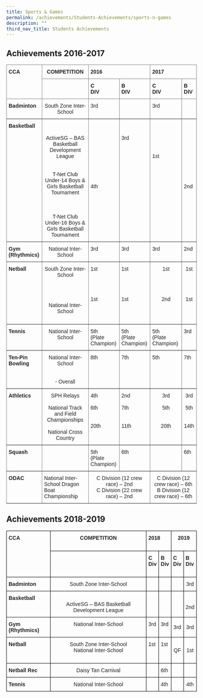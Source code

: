 ```yaml
---
title: Sports & Games
permalink: /achievements/Students-Achievements/sports-n-games
description: ""
third_nav_title: Students Achievements
---
```

## Achievements 2016-2017
<style type="text/css">
.tg  {border-collapse:collapse;border-spacing:0;}
.tg td{border-color:black;border-style:solid;border-width:1px;font-family:Arial, sans-serif;font-size:14px;
  overflow:hidden;padding:10px 5px;word-break:normal;}
.tg th{border-color:black;border-style:solid;border-width:1px;font-family:Arial, sans-serif;font-size:14px;
  font-weight:normal;overflow:hidden;padding:10px 5px;word-break:normal;}
.tg .tg-pfgq{border-color:inherit;color:#222;text-align:left;vertical-align:top}
.tg .tg-y8xx{border-color:inherit;color:#222;font-weight:bold;text-align:left;vertical-align:top}
.tg .tg-68g4{border-color:inherit;color:#222;text-align:center;vertical-align:top}
.tg .tg-xtcj{border-color:inherit;color:#222;font-weight:bold;text-align:center;vertical-align:top}
</style>
<table class="tg">
<thead>
  <tr>
    <th class="tg-y8xx" rowspan="2">CCA<br> </th>
    <th class="tg-68g4"> <span style="font-weight:bold">COMPETITION</span></th>
    <th class="tg-y8xx" colspan="2">2016</th>
    <th class="tg-y8xx" colspan="2">2017</th>
  </tr>
  <tr>
    <th class="tg-pfgq"> <br> </th>
    <th class="tg-y8xx">C<br>DIV</th>
    <th class="tg-y8xx">B<br>DIV</th>
    <th class="tg-y8xx">C<br>DIV</th>
    <th class="tg-y8xx">B<br>DIV</th>
  </tr>
</thead>
<tbody>
  <tr>
    <td class="tg-y8xx">Badminton</td>
    <td class="tg-68g4">South Zone Inter-School</td>
    <td class="tg-pfgq">3rd</td>
    <td class="tg-pfgq"> </td>
    <td class="tg-pfgq">3rd </td>
    <td class="tg-pfgq"> </td>
  </tr>
  <tr>
    <td class="tg-y8xx">Basketball</td>
    <td class="tg-68g4"><br> <br>ActiveSG – BAS Basketball Development League<br><br><br>T-Net Club Under-14 Boys &amp; Girls Basketball Tournament<br><br><br><br>T-Net Club Under-16 Boys &amp; Girls Basketball Tournament</td>
    <td class="tg-pfgq"> <br> <br> <br> <br> <br> <br> <br> <br><br><br>4th</td>
    <td class="tg-pfgq"><br><br>3rd</td>
    <td class="tg-pfgq"> <br> <br>  <br><br><br>1st</td>
    <td class="tg-pfgq"> <br> <br> <br> <br> <br> <br> <br> <br><br> <br>2nd<br></td>
  </tr>
  <tr>
    <td class="tg-y8xx">Gym (Rhythmics)</td>
    <td class="tg-68g4">National Inter-School</td>
    <td class="tg-pfgq">3rd</td>
    <td class="tg-pfgq">3rd</td>
    <td class="tg-pfgq">3rd</td>
    <td class="tg-pfgq">2nd</td>
  </tr>
  <tr>
    <td class="tg-y8xx">Netball</td>
    <td class="tg-68g4">South Zone Inter-School  <br><br><br><br><br>National Inter-School<br><br></td>
    <td class="tg-pfgq">1st <br><br><br><br><br>1st<br> </td>
    <td class="tg-pfgq">1st<br><br><br><br><br>1st<br> </td>
    <td class="tg-68g4">1st<br><br><br><br> <br>2nd</td>
    <td class="tg-68g4">1st<br><br><br><br> <br>1st<br></td>
  </tr>
  <tr>
    <td class="tg-y8xx">Tennis</td>
    <td class="tg-68g4">National Inter-School</td>
    <td class="tg-pfgq">5th<br>(Plate Champion)</td>
    <td class="tg-pfgq">5th<br>(Plate Champion)</td>
    <td class="tg-pfgq">5th<br>(Plate Champion)</td>
    <td class="tg-pfgq">3rd</td>
  </tr>
  <tr>
    <td class="tg-y8xx">Ten-Pin Bowling</td>
    <td class="tg-68g4">National Inter-School<br><br><br>- Overall</td>
    <td class="tg-pfgq">8th</td>
    <td class="tg-pfgq">7th</td>
    <td class="tg-pfgq">5th</td>
    <td class="tg-pfgq">7th</td>
  </tr>
  <tr>
    <td class="tg-y8xx">Athletics</td>
    <td class="tg-68g4">SPH Relays<br> <br>National Track and Field Championships<br> <br>National Cross Country</td>
    <td class="tg-pfgq">4th<br> <br>6th<br> <br> <br>20th</td>
    <td class="tg-pfgq">2nd<br> <br>7th<br> <br> <br>11th</td>
    <td class="tg-68g4">3rd<br> <br>5th<br> <br><br>20th</td>
    <td class="tg-68g4">3rd<br> <br>5th<br> <br><br>14th</td>
  </tr>
  <tr>
    <td class="tg-y8xx">Squash</td>
    <td class="tg-xtcj"> </td>
    <td class="tg-pfgq">5th<br>(Plate Champion)</td>
    <td class="tg-pfgq">6th</td>
    <td class="tg-pfgq"> </td>
    <td class="tg-pfgq">6th</td>
  </tr>
  <tr>
    <td class="tg-y8xx">ODAC</td>
    <td class="tg-pfgq">National Inter-School Dragon Boat Championship</td>
    <td class="tg-68g4" colspan="2">C Division (12 crew race) – 2nd <br>C Division (22 crew race) – 2nd</td>
    <td class="tg-68g4" colspan="2">C Division (12 crew race) – 6th <br>B Division (12 crew race) – 6th</td>
  </tr>
</tbody>
</table>

## Achievements 2018-2019

<style type="text/css">
.tg  {border-collapse:collapse;border-spacing:0;}
.tg td{border-color:black;border-style:solid;border-width:1px;font-family:Arial, sans-serif;font-size:14px;
  overflow:hidden;padding:10px 5px;word-break:normal;}
.tg th{border-color:black;border-style:solid;border-width:1px;font-family:Arial, sans-serif;font-size:14px;
  font-weight:normal;overflow:hidden;padding:10px 5px;word-break:normal;}
.tg .tg-rlkj{color:#222;text-align:center;vertical-align:middle}
.tg .tg-s2rg{color:#222;font-weight:bold;text-align:center;vertical-align:top}
.tg .tg-vo25{color:#222;text-align:center;vertical-align:top}
.tg .tg-v41i{color:#222;font-weight:bold;text-align:left;vertical-align:top}
.tg .tg-brl1{color:#222;text-align:left;vertical-align:top}
</style>
<table class="tg">
<thead>
  <tr>
    <th class="tg-v41i" rowspan="2">CCA<br> </th>
    <th class="tg-vo25"><span style="font-weight:bold">COMPETITION</span></th>
    <th class="tg-v41i" colspan="2">2018</th>
    <th class="tg-s2rg" colspan="2">2019<span style="color:#222;background-color:transparent"> </span><br><br></th>
  </tr>
  <tr>
    <th class="tg-brl1"> <br> </th>
    <th class="tg-v41i">C<br>Div</th>
    <th class="tg-v41i">B<br>Div</th>
    <th class="tg-v41i">C<br>Div<span style="color:#222;background-color:transparent"> </span><br><br></th>
    <th class="tg-v41i">B<br>Div<span style="color:#222;background-color:transparent"> </span><br><br></th>
  </tr>
</thead>
<tbody>
  <tr>
    <td class="tg-v41i">Badminton</td>
    <td class="tg-vo25">South Zone Inter-School</td>
    <td class="tg-brl1"> </td>
    <td class="tg-brl1"> </td>
    <td class="tg-rlkj"><span style="color:#222;background-color:transparent"> </span></td>
    <td class="tg-rlkj"><span style="color:#222;background-color:transparent"> 3rd </span></td>
  </tr>
  <tr>
    <td class="tg-v41i">Basketball</td>
    <td class="tg-vo25"><br>ActiveSG – BAS Basketball Development League<br></td>
    <td class="tg-brl1"> </td>
    <td class="tg-brl1"> </td>
    <td class="tg-rlkj"><span style="color:#222;background-color:transparent"> </span></td>
    <td class="tg-rlkj"><br><span style="color:#222;background-color:transparent">2nd</span></td>
  </tr>
  <tr>
    <td class="tg-v41i">Gym (Rhythmics)</td>
    <td class="tg-vo25">National Inter-School</td>
    <td class="tg-brl1">3rd  </td>
    <td class="tg-brl1">3rd  </td>
    <td class="tg-rlkj"><span style="color:#222;background-color:transparent">3rd</span><br><span style="color:#222;background-color:transparent">  </span></td>
    <td class="tg-rlkj"><span style="color:#222;background-color:transparent">3rd</span><br><span style="color:#222;background-color:transparent">  </span></td>
  </tr>
  <tr>
    <td class="tg-v41i">Netball</td>
    <td class="tg-vo25">South Zone Inter-School  <br>National Inter-School<br><br></td>
    <td class="tg-brl1">1st</td>
    <td class="tg-brl1">1st<br></td>
    <td class="tg-rlkj"><span style="color:#222;background-color:transparent">QF </span></td>
    <td class="tg-rlkj"><span style="color:#222;background-color:transparent">1st </span></td>
  </tr>
  <tr>
    <td class="tg-v41i">Netball Rec</td>
    <td class="tg-vo25">Daisy Tan Carnival</td>
    <td class="tg-brl1"> </td>
    <td class="tg-brl1">6th</td>
    <td class="tg-rlkj"><span style="color:#222;background-color:transparent"> </span></td>
    <td class="tg-rlkj"><span style="color:#222;background-color:transparent"> </span></td>
  </tr>
  <tr>
    <td class="tg-v41i">Tennis</td>
    <td class="tg-vo25">National Inter-School</td>
    <td class="tg-brl1"> </td>
    <td class="tg-brl1">4th</td>
    <td class="tg-rlkj"><span style="color:#222;background-color:transparent"> </span></td>
    <td class="tg-rlkj"><span style="color:#222;background-color:transparent">4</span>th<span style="color:#222;background-color:transparent"> </span></td>
  </tr>
</tbody>
</table>